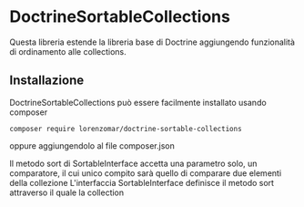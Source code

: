 DoctrineSortableCollections
=============================
Questa libreria estende la libreria base di Doctrine aggiungendo funzionalità di ordinamento alle collections.


## Installazione
DoctrineSortableCollections può essere facilmente installato usando composer

```
composer require lorenzomar/doctrine-sortable-collections
```

oppure aggiungendolo al file composer.json



Il metodo sort di SortableInterface accetta una parametro solo, un comparatore, il cui unico compito sarà quello di comparare due elementi della collezione
L'interfaccia SortableInterface definisce il metodo sort attraverso il quale la collection
